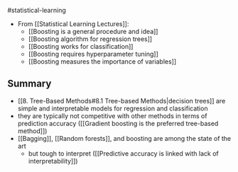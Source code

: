 #statistical-learning 

- From [[Statistical Learning Lectures]]:
	- [[Boosting is a general procedure and idea]]
	- [[Boosting algorithm for regression trees]]
	- [[Boosting works for classification]]
	- [[Boosting requires hyperparameter tuning]]
	- [[Boosting measures the importance of variables]]

## Summary
- [[8. Tree-Based Methods#8.1 Tree-based Methods|decision trees]] are simple and interpretable models for regression and classification
- they are typically not competitive with other methods in terms of prediction accuracy ([[Gradient boosting is the preferred tree-based method]])
- [[Bagging]], [[Random forests]], and boosting are among the state of the art
	- but tough to interpret ([[Predictive accuracy is linked with lack of interpretability]])